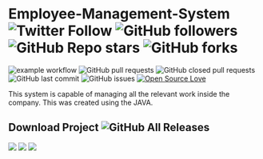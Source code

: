# Employee-Management-System  <br>   <img alt="Twitter Follow" src="https://img.shields.io/twitter/follow/sadeepdilshan69?style=social"> <img alt="GitHub followers" src="https://img.shields.io/github/followers/sadeep654?style=social">  <img alt="GitHub Repo stars" src="https://img.shields.io/github/stars/sadeep654/Employee-Management-System?style=social"> <img alt="GitHub forks" src="https://img.shields.io/github/forks/sadeep654/Employee-Management-System?style=social">

![example workflow](https://github.com/github/docs/actions/workflows/main.yml/badge.svg) ![GitHub pull requests](https://img.shields.io/github/issues-pr/sadeep654/Employee-Management-System) ![GitHub closed pull requests](https://img.shields.io/github/issues-pr-closed/sadeep654/Employee-Management-System) ![GitHub last commit](https://img.shields.io/github/last-commit/sadeep654/Employee-Management-System)  ![GitHub issues](https://img.shields.io/github/issues-raw/sadeep654/Employee-Management-System) [![Open Source Love](https://badges.frapsoft.com/os/v2/open-source.svg?v=103)](https://github.com/sadeep654/Employee-Management-System) 


This system is capable of managing all the relevant work inside the company. This was created using the JAVA.

## Download Project ![GitHub All Releases](https://img.shields.io/github/downloads/sadeep654/Employee-Management-System/total?color=green)


![](https://img.shields.io/badge/Java-#007396?style=for-the-badge&logo=java&logoColor=white) ![](https://img.shields.io/badge/Flutter-02569B?style=for-the-badge&logo=flutter&logoColor=white) ![](https://img.shields.io/badge/firebase-%23039BE5.svg?style=for-the-badge&logo=firebase)

